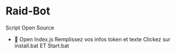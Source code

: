 # Raid-Bot
Script Open Source
- 🎈 
Open Index.js
Remplissez vos infos token et texte
Clickez sur install.bat
ET
Start.bat

